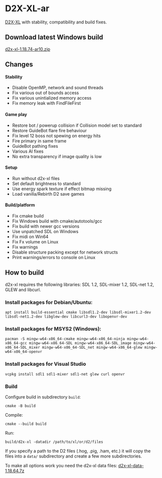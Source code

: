 # D2X-XL-ar

[D2X-XL](https://www.descent2.de) with stability, compatibility and build fixes.

## Download latest Windows build

[d2x-xl-1.18.74-ar10.zip](https://github.com/arbruijn/d2x-xl/releases/download/v1.18.74-ar10/d2x-xl-1.18.74-ar10.zip)

## Changes

#### Stability

- Disable OpenMP, network and sound threads
- Fix various out of bounds access
- Fix various unintialized memory access
- Fix memory leak with FindFileFirst

#### Game play

- Restore bot / powerup collision if Collision model set to standard
- Restore GuideBot flare fire behaviour
- Fix level 12 boss not spewing on energy hits
- Fire primary in same frame
- GuideBot pathing fixes
- Various AI fixes
- No extra transparency if image quality is low

#### Setup

- Run without d2x-xl files
- Set default brightness to standard
- Use energy spark texture if effect bitmap missing
- Load vanilla/Rebirth D2 save games

#### Build/platform

- Fix cmake build
- Fix Windows build with cmake/autotools/gcc
- Fix build with newer gcc versions
- Use unpatched SDL on Windows
- Fix midi on Win64
- Fix Fx volume on Linux
- Fix warnings
- Disable structure packing except for network structs
- Print warnings/errors to console on Linux

## How to build

d2x-xl requires the following libraries: SDL 1.2, SDL-mixer 1.2, SDL-net 1.2, GLEW and libcurl.

### Install packages for Debian/Ubuntu:

`apt install build-essential cmake libsdl1.2-dev libsdl-mixer1.2-dev libsdl-net1.2-dev libglew-dev
libcurl3-dev libopenvr-dev`

### Install packages for MSYS2 (Windows):

`pacman -S
 mingw-w64-x86_64-cmake mingw-w64-x86_64-ninja mingw-w64-x86_64-gcc
 mingw-w64-x86_64-SDL mingw-w64-x86_64-SDL_image
 mingw-w64-x86_64-SDL_mixer mingw-w64-x86_64-SDL_net
 mingw-w64-x86_64-glew mingw-w64-x86_64-openvr`

### Install packages for Visual Studio

`vcpkg install sdl1 sdl1-mixer sdl1-net glew curl openvr`

### Build

Configure build in subdirectory `build`:

`cmake -B build`

Compile:

`cmake --build build`

Run:

`build/d2x-xl -datadir /path/to/xl/or/d2/files`

If you specify a path to the D2 files (.hog, .pig, .ham, etc.) it will copy the files into a `data/` subdirectory and create a few more subdirectories.

To make all options work you need the d2x-xl data files:
[d2x-xl-data-1.18.64.7z](https://www.descent2.de/files/d2x-xl-data-1.18.64.7z)
